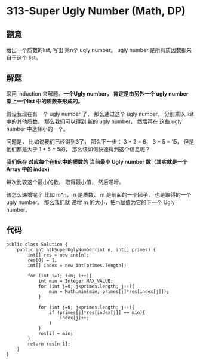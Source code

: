 # 313-Super Ugly Number (Math, DP)
## 题意
给出一个质数的list, 写出 第n个 ugly number。 ugly number 是所有质因数都来自于这个 list。

## 解题
采用 induction 来解题。**一个Ugly number， 肯定是由另外一个 ugly number 乘上一个list 中的质数来形成的。**

假设我现在有一个 ugly number 了， 那么通过这个 ugly number， 分别乘以 list 中的其他质数， 那么我们可以得到 新的 ugly number， 然后再在 这些 ugly number 中选择小的一个。

问题是， 比如说我们已经得到3了， 那么下一步： 3 * 2 = 6， 3 * 5 = 15， 但是他们都是大于 1 * 5 = 5的， 那么该如何快速得到这个信息呢？

**我们保存 对应每个在list中的质数的 当前最小 Ugly number 数（其实就是一个 Array 中的 index)**

每次比较这个最小的数， 取得最小值， 然后递增。

该怎么递增呢？ 比如 m*n， n 是质数， m 是前面的一个因子， 也是取得的一个ugly number。 那么我们就 递增 m 的大小，把m赋值为它的下一个 Ugly number。

## 代码
```
public class Solution {
    public int nthSuperUglyNumber(int n, int[] primes) {
        int[] res = new int[n];
        res[0] = 1;
        int[] index = new int[primes.length];
        
        for (int i=1; i<n; i++){
            int min = Integer.MAX_VALUE;
            for (int j=0; j<primes.length; j++){
                min = Math.min(min, primes[j]*res[index[j]]);
            }
            
            for (int j=0; j<primes.length; j++){
                if (primes[j]*res[index[j]] == min){
                    index[j]++;
                }
            }
            res[i] = min;
        }
        return res[n-1];
    }
}
``` 

